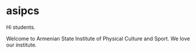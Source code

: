 # asipcs

Hi students.

Welcome to Armenian State Institute of Physical
Culture and Sport.
We love our institute.


